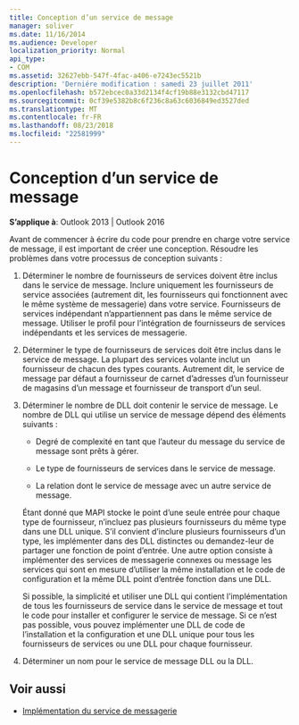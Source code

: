 ```yaml
---
title: Conception d’un service de message
manager: soliver
ms.date: 11/16/2014
ms.audience: Developer
localization_priority: Normal
api_type:
- COM
ms.assetid: 32627ebb-547f-4fac-a406-e7243ec5521b
description: 'Derniére modification : samedi 23 juillet 2011'
ms.openlocfilehash: b572ebcec0a33d2134f4cf19b88e3132cbd47117
ms.sourcegitcommit: 0cf39e5382b8c6f236c8a63c6036849ed3527ded
ms.translationtype: MT
ms.contentlocale: fr-FR
ms.lasthandoff: 08/23/2018
ms.locfileid: "22581999"
---
```

# <a name="designing-a-message-service"></a>Conception d’un service de message

**S’applique à**: Outlook 2013 | Outlook 2016 
  
Avant de commencer à écrire du code pour prendre en charge votre service de message, il est important de créer une conception. Résoudre les problèmes dans votre processus de conception suivants :
  
1. Déterminer le nombre de fournisseurs de services doivent être inclus dans le service de message. Inclure uniquement les fournisseurs de service associées (autrement dit, les fournisseurs qui fonctionnent avec le même système de messagerie) dans votre service. Fournisseurs de services indépendant n’appartiennent pas dans le même service de message. Utiliser le profil pour l’intégration de fournisseurs de services indépendants et les services de messagerie.
    
2. Déterminer le type de fournisseurs de services doit être inclus dans le service de message. La plupart des services volante inclut un fournisseur de chacun des types courants. Autrement dit, le service de message par défaut a fournisseur de carnet d’adresses d’un fournisseur de magasins d’un message et fournisseur de transport d’un seul.
    
3. Déterminer le nombre de DLL doit contenir le service de message. Le nombre de DLL qui utilise un service de message dépend des éléments suivants :
    
   - Degré de complexité en tant que l’auteur du message du service de message sont prêts à gérer.
    
   - Le type de fournisseurs de services dans le service de message.
    
   - La relation dont le service de message avec un autre service de message.
    
   Étant donné que MAPI stocke le point d’une seule entrée pour chaque type de fournisseur, n’incluez pas plusieurs fournisseurs du même type dans une DLL unique. S’il convient d’inclure plusieurs fournisseurs d’un type, les implémenter dans des DLL distinctes ou demandez-leur de partager une fonction de point d’entrée. Une autre option consiste à implémenter des services de messagerie connexes ou message les services qui sont en mesure d’utiliser la même installation et le code de configuration et la même DLL point d’entrée fonction dans une DLL.
    
   Si possible, la simplicité et utiliser une DLL qui contient l’implémentation de tous les fournisseurs de service dans le service de message et tout le code pour installer et configurer le service de message. Si ce n’est pas possible, vous pouvez implémenter une DLL de code de l’installation et la configuration et une DLL unique pour tous les fournisseurs de services ou une DLL pour chaque fournisseur.
    
4. Déterminer un nom pour le service de message DLL ou la DLL. 
    
## <a name="see-also"></a>Voir aussi

- [Implémentation du service de messagerie](message-service-implementation.md)

